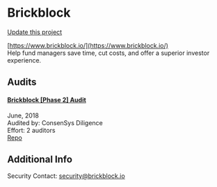 
# Brickblock

[Update this project](https://github.com/ConsenSys/blockchainSecurityDB/edit/master/projects/brickblock.json)
  
[https://www.brickblock.io/](https://www.brickblock.io/)<br>
Help fund managers save time, cut costs, and offer a superior investor experience.


## Audits



#### [Brickblock [Phase 2] Audit](https://github.com/brickblock-io/smart-contracts/blob/master/docs/audits/2018-09-20%20-%20Full%20Ecosystem%20%5BPhase%202%5D%20-%20Audit%20by%20ConsenSys%20final.pdf)

June, 2018<br>
Audited by: ConsenSys Diligence<br>Effort: 2 auditors<br>
[Repo](https://github.com/brickblock-io/smart-contracts)
      

  



## Additional Info

Security Contact: security@brickblock.io
